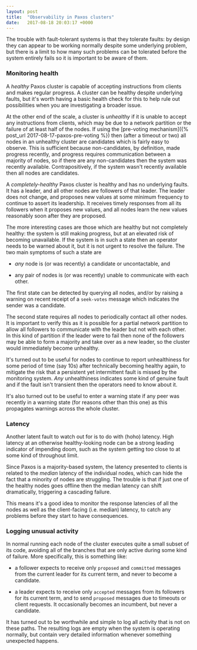 ```yaml
---
layout: post
title:  "Observability in Paxos clusters"
date:   2017-08-18 20:03:17 +0000
---
```


The trouble with fault-tolerant systems is that they tolerate faults: by design
they can appear to be working normally despite some underlying problem, but
there is a limit to how many such problems can be tolerated before the system
entirely fails so it is important to be aware of them.

### Monitoring health

A _healthy_ Paxos cluster is capable of accepting instructions from clients and
makes regular progress. A cluster can be healthy despite underlying faults, but
it's worth having a basic health check for this to help rule out possibilities
when you are investigating a broader issue.

At the other end of the scale, a cluster is _unhealthy_ if it is unable to
accept any instructions from clients, which may be due to a network partition
or the failure of at least half of the nodes.  If using the [pre-voting
mechanism]({% post_url 2017-08-17-paxos-pre-voting %}) then (after a timeout or
two) all nodes in an unhealthy cluster are candidates which is fairly easy to
observe. This is sufficient because non-candidates, by definition, made
progress recently, and progress requires communication between a majority of
nodes, so if there are any non-candidates then the system was recently
available. Contrapositively, if the system wasn't recently available then all
nodes are candidates.

A _completely-healthy_ Paxos cluster is healthy and has no underlying faults.
It has a leader, and all other nodes are followers of that leader. The leader
does not change, and proposes new values at some minimum frequency to continue
to assert its leadership. It receives timely responses from all its followers
when it proposes new values, and all nodes learn the new values reasonably soon
after they are proposed.

The more interesting cases are those which are healthy but not completely
healthy: the system is still making progress, but at an elevated risk of
becoming unavailable. If the system is in such a state then an operator needs
to be warned about it, but it is not urgent to resolve the failure. The two
main symptoms of such a state are

* _any_ node is (or was recently) a candidate or uncontactable, and

* any pair of nodes is (or was recently) unable to communicate with each other.

The first state can be detected by querying all nodes, and/or by raising a
warning on recent receipt of a `seek-votes` message which indicates the sender
was a candidate.

The second state requires all nodes to periodically contact all other nodes.
It is important to verify this as it is possible for a partial network
partition to allow all followers to communicate with the leader but not with
each other. In this kind of partition if the leader were to fail then none of
the followers may be able to form a majority and take over as a new leader,
so the cluster would immediately become unhealthy.

It's turned out to be useful for nodes to continue to report unhealthiness for
some period of time (say 10s) after technically becoming healthy again, to
mitigate the risk that a persistent yet intermittent fault is missed by the
monitoring system. _Any_ unhealthiness indicates some kind of genuine fault and
if the fault isn't transient then the operators need to know about it.

It's also turned out to be useful to enter a warning state if any peer was
recently in a warning state (for reasons other than this one) as this
propagates warnings across the whole cluster.

### Latency

Another latent fault to watch out for is to do with (hoho) latency. High
latency at an otherwise healthy-looking node can be a strong leading indicator
of impending doom, such as the system getting too close to at some kind of
throughout limit.

Since Paxos is a majority-based system, the latency presented to clients is
related to the _median_ latency of the individual nodes, which can hide the
fact that a minority of nodes are struggling. The trouble is that if just one
of the healthy nodes goes offline then the median latency can shift
dramatically, triggering a cascading failure.

This means it's a good idea to monitor the response latencies of all the nodes
as well as the client-facing (i.e. median) latency, to catch any problems
before they start to have consequences.

### Logging unusual activity

In normal running each node of the cluster executes quite a small subset of its
code, avoiding all of the branches that are only active during some kind of
failure. More specifically, this is something like:

* a follower expects to receive only `proposed` and `committed` messages from
  the current leader for its current term, and never to become a candidate.

* a leader expects to receive only `accepted` messages from its followers for
  its current term, and to send `proposed` messages due to timeouts or client
requests.  It occasionally becomes an incumbent, but never a candidate.

It has turned out to be worthwhile and simple to log all activity that is not
on these paths. The resulting logs are empty when the system is operating
normally, but contain very detailed information whenever something unexpected
happens.

